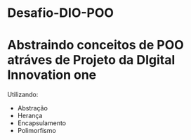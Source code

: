 # Desafio-DIO-POO

# Abstraindo conceitos de POO atráves de Projeto da DIgital Innovation one

Utilizando:
- Abstração
- Herança
- Encapsulamento
- Polimorfismo

